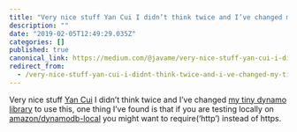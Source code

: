 ```yaml
---
title: "Very nice stuff Yan Cui I didn’t think twice and I’ve changed my tiny dynamo library to use this…"
description: ""
date: "2019-02-05T12:49:29.035Z"
categories: []
published: true
canonical_link: https://medium.com/@javame/very-nice-stuff-yan-cui-i-didnt-think-twice-and-i-ve-changed-my-tiny-dynamo-library-to-use-this-11f87fce96ef
redirect_from:
  - /very-nice-stuff-yan-cui-i-didnt-think-twice-and-i-ve-changed-my-tiny-dynamo-library-to-use-this-11f87fce96ef
---
```


Very nice stuff [Yan Cui](https://medium.com/u/d00f1e6b06a2) I didn’t think twice and I’ve changed [my tiny dynamo library](https://www.npmjs.com/package/yaddb) to use this, one thing I’ve found is that if you are testing locally on [amazon/dynamodb-local](https://hub.docker.com/r/amazon/dynamodb-local/) you might want to require(‘http’) instead of https.

